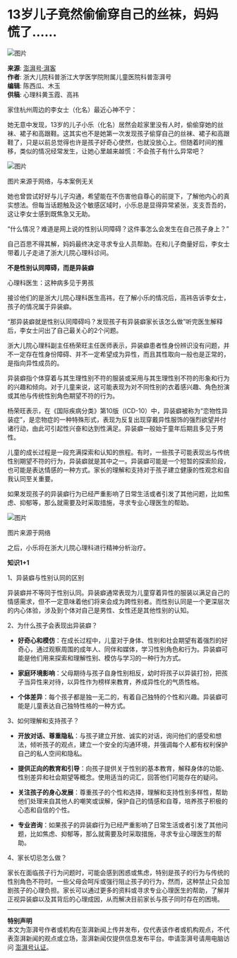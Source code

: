 # 13岁儿子竟然偷偷穿自己的丝袜，妈妈慌了……

![图片](https://image.thepaper.cn/publish/interaction/image/3/669/209.jpg)

**来源**: [澎湃号·湃客](https://m.thepaper.cn/channel_36079)  
**作者**: 浙大儿院科普浙江大学医学院附属儿童医院科普澎湃号  
**编辑**: 陈西瓜、木玉  
**供稿**: 心理科黄玉霞、高祎  

家住杭州周边的李女士（化名）最近心神不宁：

她无意中发现，13岁的儿子小乐（化名）居然会趁家里没有人时，偷偷穿她的丝袜、裙子和高跟鞋。这其实也不是她第一次发现孩子偷穿自己的丝袜、裙子和高跟鞋了，只是以前总觉得也许是孩子好奇心使然，也就没放心上。但随着时间的推移，类似的情况经常发生，让她心里越来越慌：不会孩子有什么异常吧？

![图片](https://imagepphcloud.thepaper.cn/pph/image/327/173/42.jpg)

图片来源于网络，与本案例无关

她也曾尝试好好与儿子沟通，希望能在不伤害他自尊心的前提下，了解他内心的真实想法。但每当话题触及这个敏感区域时，小乐总是显得异常紧张，支支吾吾的，这让李女士感到既焦急又无助。

“什么情况？难道是网上说的性别认同障碍？这件事怎么会发生在自己孩子身上？”

自己百思不得其解，妈妈最终决定寻求专业人员帮助。在和儿子商量好后，李女士带着儿子走进了浙大儿院心理科诊间。

**不是性别认同障碍，而是异装癖**

心理科医生：这种病多见于男孩

接诊他们的是浙大儿院心理科医生高祎，在了解小乐的情况后，高祎告诉李女士，孩子的情况属于异装癖。

“那异装癖就是性别认同障碍吗？发现孩子有异装癖家长该怎么做”听完医生解释后，李女士问出了自己最关心的2个问题。

浙大儿院心理科副主任杨荣旺主任医师表示，异装癖患者性身份辨识没有问题，并不一定存在性身份障碍、并不一定希望成为异性，而且其性取向一般也是正常的，是指向异性成员的。

异装癖指个体穿着与其生理性别不符的服装或采用与其生理性别不符的形象和行为的兴趣和倾向。对于儿童来说，这可能表现为对不同性别的衣着感兴趣、角色扮演或其他与传统性别角色期望不符的行为。

杨荣旺表示，在《国际疾病分类》第10版（ICD-10）中，异装癖被称为“恋物性异装症”，是恋物症的一种特殊形式，表现为反复出现穿戴异性服饰的强烈欲望并付诸行动，由此可引起性兴奋和达到性满足。异装癖一般始于童年后期且多见于男性。

儿童的成长过程是一段充满探索和认知的旅程。有时，一些孩子可能表现出与传统性别期望不符的行为，异装癖就是其中之一。异装癖可能是一个短暂的探索阶段，也可能是表达情感的一种方式。家长的理解和支持对于孩子建立健康的性观念和自我认同至关重要。

如果发现孩子的异装癖行为已经严重影响了日常生活或者引发了其他问题，比如焦虑、抑郁等，那么就需要及时采取措施，寻求专业心理医生的帮助。

![图片](https://imagepphcloud.thepaper.cn/pph/image/327/173/44.jpg)

图片来源于网络

之后，小乐将在浙大儿院心理科进行精神分析治疗。

**知识1+1**

1、异装癖与性别认同的区别

异装癖并不等同于性别认同。异装癖通常表现为儿童穿着异性的服装以满足自己的情感需求，但不一定意味着他们将来会成为跨性别者。而性别认同是一个更深层次的内心体验，涉及到个体对自己是男性、女性还是其他性别的认知。

2、为什么孩子会表现出异装癖？

- **好奇心和模仿**：在成长过程中，儿童对于身体、性别和社会期望有着强烈的好奇心，通过观察周围的成年人、同伴和媒体，学习性别角色和行为。异装癖可能是他们用来探索和理解性别、模仿与学习的一种行为方式。

- **家庭环境影响**：父母期待与孩子自身性别相反，幼时将孩子以异装打扮，把孩子当异性来对待，以异性作为榜样来教育，养成异性化的气质性格。

- **个体差异**：每个孩子都是独一无二的，有着自己独特的个性和兴趣。异装癖可能是儿童表达自己独特性格的一种方式。

3、如何理解和支持孩子？

- **开放对话、尊重隐私**：与孩子建立开放、诚实的对话，询问他们的感受和想法，倾听孩子的观点，建立一个安全的沟通环境，并强调每个人都有权利保护自己的私人空间和隐私。

- **提供正向的教育和引导**：向孩子提供关于性别的基本教育，解释身体的功能、性别差异和社会期望等概念。使用适当的词汇，回答他们可能存在的疑问。

- **关注孩子的身心发展**：尊重孩子的个性和选择，理解和支持性别多样性，帮助他们处理来自其他人的嘲笑或误解，保护自己的情感和自尊，培养孩子积极的心态和自信的个性。

- **专业咨询**：如果孩子的异装癖行为已经严重影响了日常生活或者引发了其他问题，比如焦虑、抑郁等，那么就需要及时采取措施，寻求专业心理医生的帮助。

4、家长切忌怎么做？

家长在面临孩子行为问题时，可能会感到困惑或焦虑，特别是孩子的行为与传统的性别角色不符时。一些父母会呵斥或强行阻止孩子的行为，然而，这种禁止只会加剧孩子的心理负担。家长可以通过更多的资料或寻求专业心理医生的帮助，了解并正视异装癖以及其背后的心理成因，从而解决目前家长与孩子同时存在的困境。

---

**特别声明**  
本文为澎湃号作者或机构在澎湃新闻上传并发布，仅代表该作者或机构观点，不代表澎湃新闻的观点或立场，澎湃新闻仅提供信息发布平台。申请澎湃号请用电脑访问 [澎湃号认证](https://renzheng.thepaper.cn)。
<!-- tcd_original_link https://m.thepaper.cn/newsDetail_forward_29131597 -->
